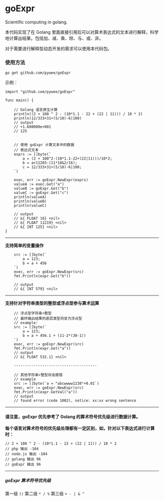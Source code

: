 # goExpr

Scientific computing in golang.

本代码实现了在 Golang 里面直接引用后可以对算术表达式的文本进行解释，科学地计算出结果。包括加、减、乘、除、与、或、非。

对于需要进行解释型动态开发的需求可以使用本代码包。

### 使用方法


```
go get github.com/pywee/goExpr
```

示例：

```golang
import "github.com/pywee/goExpr"

func main() {

    // Golang 语言原生计算 
    println((2 + 100 ^ 2 - (10*1.1 - 22 + (22 | 11))) / 10 * 2)
    println(12/333+31+(5/10)-6|100)
    // output 
    // +1.600000e+001
    // 125


    // 使用 goExpr 计算文本中的数据
    // 表达式文本
    exprs := []byte(`
        a = (2 + 100^2-(10*1.1-22+(22|11)))/10*2;
        b = a+11203-(11*10&2/16);
        c = 12/333+31+(5/10)-6|100;
    `)

    exec, err := goExpr.NewExpr(exprs)
    valueA := exec.Get("a")
    valueB := goExpr.Get("b")
    valueC := goExpr.Get("c")
    println(valueA)
    println(valueB)
    println(valueC)

    // output
    // &{ FLOAT 16} <nil>
    // &{ FLOAT 11219} <nil>
    // &{ INT 125} <nil>
}
```
---

**支持简单的变量操作**
```golang
    src := []byte(`
        a = 123;
        b = a + 456
    `)
    exec, err := goExpr.NewExpr(src)
    fmt.Println(expr.Get("b"))

    // output
    // &{ INT 579} <nil>
```
---

**支持针对字符串类型的整型或浮点型参与算术运算**

```golang
    // 浮点型字符串+整型
    // 最终输出结果的底层类型将变为浮点型
    // example:
    src := []byte(`
        a = 123;
        b = a + 456.1 + (11-2*(30-1))
    `)
    exec, err := goExpr.NewExpr(src)
    fmt.Println(expr.Get("a"))
    // output
    // &{ FLOAT 532.1} <nil>

    --------------------------------------

    // 其他字符串+整型将会报错
    // example
    src := []byte(`a = "abcwwww1230"+0.01`)
    exec, err := goExpr.NewExpr(src)
    fmt.Println(expr.GetVal("a"))
    // output 
    // found error (code 1002), notice: xx:xx wrong sentence

```

---

#### 请注意，goExpr 优先参考了 Golang 的算术符号优先级进行数据计算。
**每个语言对算术符号的优先级处理都有一定区别，如，针对以下表达式进行计算时：**

``` golang
// 2 + 100 ^ 2 - (10*1.1 - 22 + (22 | 11)) / 10 * 2
// php 输出 -104
// node.js 输出 -104
// golang 输出 96
// goExpr 输出 96
```

---

##### goExpr 算术符号优先级
第一级  ``` () ```
第二级  ``` * / % ```
第三级  ``` + - | & ^ ```
